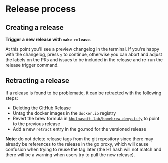 # Release process


## Creating a release

**Trigger a new release with `make release`**. 

At this point you'll see a preview changelog in the terminal. If you're happy with the 
changelog, press `y` to continue, otherwise you can abort and adjust the labels on the 
PRs and issues to be included in the release and re-run the release trigger command.


## Retracting a release

If a release is found to be problematic, it can be retracted with the following steps:

- Deleting the GitHub Release
- Untag the docker images in the `docker.io` registry
- Revert the brew formula in [`khulnasoft-lab/homebrew-demystify`](https://github.com/khulnasoft-lab/homebrew-demystify) to point to the previous release
- Add a new `retract` entry in the go.mod for the versioned release

**Note**: do not delete release tags from the git repository since there may already be references to the release
in the go proxy, which will cause confusion when trying to reuse the tag later (the H1 hash will not match and there
will be a warning when users try to pull the new release).
